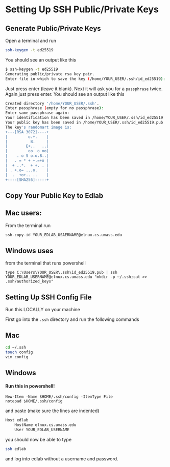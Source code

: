 # Setting Up SSH Public/Private Keys

## Generate Public/Private Keys

Open a terminal and run

```bash
ssh-keygen -t ed25519
```

You should see an output like this

```bash
$ ssh-keygen -t ed25519
Generating public/private rsa key pair.
Enter file in which to save the key (/home/YOUR_USER/.ssh/id_ed25519):
```

Just press enter (leave it blank). Next it will ask you for a `passphrase` twice. Again just press enter. You should see an output like this 

```bash
Created directory '/home/YOUR_USER/.ssh'.
Enter passphrase (empty for no passphrase): 
Enter same passphrase again: 
Your identification has been saved in /home/YOUR_USER/.ssh/id_ed25519
Your public key has been saved in /home/YOUR_USER/.ssh/id_ed25519.pub
The key's randomart image is:
+---[RSA 3072]----+
|         o.+.    |
|          B.     |
|        E+..   ..|
|         oo  o oo|
|    . o S o.o.B..|
|   . = * + +.=+o |
|  + ..*.  + +. . |
| . +.o= ...o.    |
|  .  +o+.. ..    |
+----[SHA256]-----+
```

## Copy Your Public Key to Edlab

## Mac users:

From the terminal run

```bash
ssh-copy-id YOUR_EDLAB_USAERNAME@elnux.cs.umass.edu
```

## Windows uses

from the terminal that runs powershell

```pwsh
type C:\Users\YOUR_USER\.ssh\id_ed25519.pub | ssh YOUR_EDLAB_USERNAME@elnux.cs.umass.edu "mkdir -p ~/.ssh;cat >> .ssh/authorized_keys"
```

## Setting Up SSH Config File

Run this LOCALLY on your machine

First go into the `.ssh` directory and run the following commands 

## Mac 

```bash
cd ~/.ssh
touch config
vim config
```

## Windows

#### Run this in powershell!

```pwsh
New-Item -Name $HOME/.ssh/config -ItemType File
notepad $HOME/.ssh/config
```

and paste (make sure the lines are indented) 

```bash
Host edlab 
    HostName elnux.cs.umass.edu
    User YOUR_EDLAB_USERNAME
```

you should now be able to type

```bash
ssh edlab
```

and log into edlab without a username and password.
